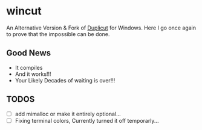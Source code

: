 # wincut
An Alternative Version & Fork of [Duplicut](https://github.com/nil0x42/duplicut) for Windows.
Here I go once again to prove that the impossible can be done.

## Good News
- It compiles
- And it works!!!
- Your Likely Decades of waiting is over!!!

## TODOS
- [ ] add mimalloc or make it entirely optional...
- [ ] Fixing terminal colors, Currently turned it off temporarly...

